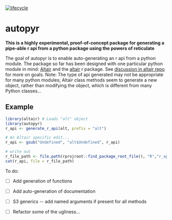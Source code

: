 [![lifecycle](https://img.shields.io/badge/lifecycle-experimental-orange.svg)](https://www.tidyverse.org/lifecycle/#experimental)

# autopyr

**This is a highly experimental, proof-of-concept package for generating a pipe-able r api from a python package using the powers of reticulate**

The goal of autopyr is to enable auto-generating an r api from a python module. The package so far has been designed with one particular python module in mind: [Altair](https://altair-viz.github.io/index.html) and the [altair](https://github.com/ijlyttle/altair) r package. See [discussion in altair repo](https://github.com/ijlyttle/altair/issues/15) for more on goals.  Note: The type of api generated may not be appropriate for many python modules; Altair class methods seem to generate a new object, rather than modifying the object, which is different from many Python classes...

## Example

``` r
library(altair) # Loads "alt" object
library(autopyr)
r_api <- generate_r_api(alt, prefix = "alt")

# An Altair specific edit...
r_api <- gsub("Undefined", "alt$Undefined", r_api)

# write out
r_file_path <- file.path(rprojroot::find_package_root_file(), "R","r_api.R")
cat(r_api, file = r_file_path)
```

To do:

- [ ] Add generation of functions
- [ ] Add auto-generation of documentation
- [ ] S3 generics -- add named arguments if present for all methods
- [ ] Refactor some of the ugliness...




